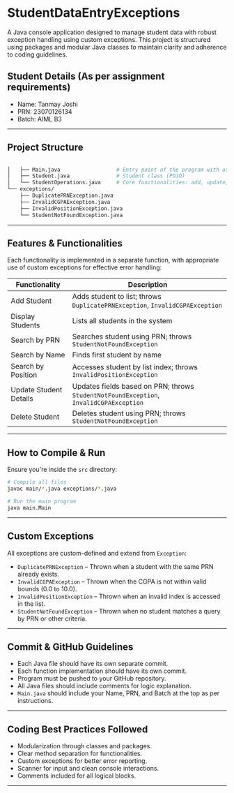 # StudentDataEntryExceptions

A Java console application designed to manage student data with robust exception handling using custom exceptions. This project is structured using packages and modular Java classes to maintain clarity and adherence to coding guidelines.

## Student Details (As per assignment requirements)
- Name: Tanmay Joshi
- PRN: 23070126134
- Batch: AIML B3

---

## Project Structure

```bash

│   ├── Main.java                  # Entry point of the program with user menu
│   ├── Student.java               # Student class (POJO)
│   └── StudentOperations.java     # Core functionalities: add, update, delete, search, etc.
└── exceptions/
    ├── DuplicatePRNException.java
    ├── InvalidCGPAException.java
    ├── InvalidPositionException.java
    └── StudentNotFoundException.java
```

---

## Features & Functionalities

Each functionality is implemented in a separate function, with appropriate use of custom exceptions for effective error handling:

| Functionality              | Description |
|---------------------------|-------------|
| Add Student               | Adds student to list; throws `DuplicatePRNException`, `InvalidCGPAException` |
| Display Students          | Lists all students in the system |
| Search by PRN             | Searches student using PRN; throws `StudentNotFoundException` |
| Search by Name            | Finds first student by name |
| Search by Position        | Accesses student by list index; throws `InvalidPositionException` |
| Update Student Details    | Updates fields based on PRN; throws `StudentNotFoundException`, `InvalidCGPAException` |
| Delete Student            | Deletes student using PRN; throws `StudentNotFoundException` |

---

## How to Compile & Run

Ensure you're inside the `src` directory:

```bash
# Compile all files
javac main/*.java exceptions/*.java

# Run the main program
java main.Main
```

---

## Custom Exceptions

All exceptions are custom-defined and extend from `Exception`:

- `DuplicatePRNException` – Thrown when a student with the same PRN already exists.
- `InvalidCGPAException` – Thrown when the CGPA is not within valid bounds (0.0 to 10.0).
- `InvalidPositionException` – Thrown when an invalid index is accessed in the list.
- `StudentNotFoundException` – Thrown when no student matches a query by PRN or other criteria.

---

## Commit & GitHub Guidelines

- Each Java file should have its own separate commit.
- Each function implementation should have its own commit.
- Program must be pushed to your GitHub repository.
- All Java files should include comments for logic explanation.
- `Main.java` should include your Name, PRN, and Batch at the top as per instructions.

---

## Coding Best Practices Followed

- Modularization through classes and packages.
- Clear method separation for functionalities.
- Custom exceptions for better error reporting.
- Scanner for input and clean console interactions.
- Comments included for all logical blocks.

---
